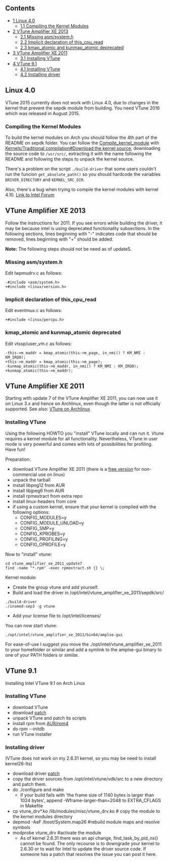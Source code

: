 ## Contents

*   [1 Linux 4.0](#Linux_4.0)
    *   [1.1 Compiling the Kernel Modules](#Compiling_the_Kernel_Modules)
*   [2 VTune Amplifier XE 2013](#VTune_Amplifier_XE_2013)
    *   [2.1 Missing asm/system.h](#Missing_asm.2Fsystem.h)
    *   [2.2 Implicit declaration of this_cpu_read](#Implicit_declaration_of_this_cpu_read)
    *   [2.3 kmap_atomic and kunmap_atomic deprecated](#kmap_atomic_and_kunmap_atomic_deprecated)
*   [3 VTune Amplifier XE 2011](#VTune_Amplifier_XE_2011)
    *   [3.1 Installing VTune](#Installing_VTune)
*   [4 VTune 9.1](#VTune_9.1)
    *   [4.1 Installing VTune](#Installing_VTune_2)
    *   [4.2 Installing driver](#Installing_driver)

## Linux 4.0

VTune 2015 currently does not work with Linux 4.0, due to changes in the kernel that prevent the sepdk module from building. You need VTune 2016 which was released in August 2015\.

### Compiling the Kernel Modules

To build the kernel modules on Arch you should follow the 4th part of the README on sepdk folder. You can follow the [Compile_kernel_module](/index.php/Compile_kernel_module "Compile kernel module") with [Kernels/Traditional compilation#Download the kernel source](/index.php/Kernels/Traditional_compilation#Download_the_kernel_source "Kernels/Traditional compilation"), downloading the source code to `/usr/src/`, extracting it with the name following the README and following the steps to unpack the kernel source.

There's a problem on the script `./build-driver` that some users couldn't run the funcion `get_absolute_path()` so you should hardcode the variables `DRIVER_DIRECTORY` and `KERNEL_SRC_DIR`.

Also, there's a bug when trying to compile the kernel modules with kernel 4.10\. [Link to Intel Forum](https://software.intel.com/en-us/forums/intel-vtune-amplifier-xe/topic/722656)

## VTune Amplifier XE 2013

Follow the instructions for 2011\. If you see errors while building the driver, it may be because intel is using deprecated functionality subsections. In the following sections, lines beginning with "-" indicates code that should be removed, lines beginning with "+" should be added.

**Note:** The following steps should not be need as of update5.

### Missing asm/system.h

Edit lwpmudrv.c as follows:

```
-#include <asm/system.h>
+#include <linux/version.h>

```

### Implicit declaration of this_cpu_read

Edit eventmux.c as follows:

```
+#include <linux/percpu.h>

```

### kmap_atomic and kunmap_atomic deprecated

Edit vtssp/user_vm.c as follows:

```
-this->m_maddr = kmap_atomic(this->m_page, in_nmi() ? KM_NMI : KM_IRQ0);
+this->m_maddr = kmap_atomic(this->m_page);
-kunmap_atomic(this->m_maddr, in_nmi() ? KM_NMI : KM_IRQ0);
+kunmap_atomic(this->m_maddr);

```

## VTune Amplifier XE 2011

Starting with update 7 of the VTune Amplifier XE 2011, you can now use it on Linux 3.x and hence on Archlinux, even though the latter is not officially supported. See also: [VTune on Archlinux](http://software.intel.com/en-us/forums/showthread.php?t=102037&p=1#171754)

### Installing VTune

Using the following HOWTO you "install" VTune locally and can run it. Vtune requires a kernel module for all functionality. Nevertheless, VTune in user mode is very powerful and comes with lots of possibilities for profiling. Have fun!

Preparation:

*   download VTune Amplifier XE 2011 (there is a [free version](https://software.intel.com/en-us/qualify-for-free-software) for non-commercial use on linux)
*   unpack the tarball
*   install libpng12 from AUR
*   install libjpeg6 from AUR
*   install rpmextract from extra repo
*   install linux-headers from core
*   if using a custom kernel, ensure that your kernel is compiled with the following options:
    *   CONFIG_MODULES=y
    *   CONFIG_MODULE_UNLOAD=y
    *   CONFIG_SMP=y
    *   CONFIG_KPROBES=y
    *   CONFIG_PROFILING=y
    *   CONFIG_OPROFILE=y

Now to "install" vtune:

```
cd vtune_amplifier_xe_2011_update7
find -name "*.rpm" -exec rpmextract.sh {} \;

```

Kernel module:

*   Create the group vtune and add yourself.
*   Build and load the driver in /opt/intel/vtune_amplifier_xe_2011/sepdk/src/

```
./build-driver
./insmod-sep3 -g vtune

```

*   Add your license file to /opt/intel/licenses/

You can now start vtune:

```
./opt/intel/vtune_amplifier_xe_2011/bin64/amplxe-gui

```

For ease-of-use I suggest you move the ./opt/intel/vtune_amplifier_xe_2011 to your homefolder or similar and add a symlink to the amplxe-gui binary to one of your PATH folders or similar.

## VTune 9.1

Installing Intel VTune 9.1 on Arch Linux

### Installing VTune

*   download VTune
*   download [patch](http://archlinux-stuff.googlecode.com/files/vtune-linux-9.1-arch.patch.gz)
*   unpack VTune and patch its scripts
*   install rpm from [AUR/rpm4](https://aur.archlinux.org/packages.php?ID=24605)
*   do rpm --initdb
*   run VTune installer

### Installing driver

(VTune does not work on my 2.6.31 kernel, so you may be need to install kernel26-lts)

*   download driver [patch](http://archlinux-stuff.googlecode.com/files/vtune-linux-9.1-driver.patch.gz)
*   copy the driver sources from /opt/intel/vtune/vdk/src to a new directory and patch them.
*   do ./configure and make
    *   if your build fails with 'the frame size of 1140 bytes is larger than 1024 bytes', append -Wframe-larger-than=2048 to EXTRA_CFLAGS in Makefile
*   cp vtune_drv*.ko /lib/modules/misc/vtune_drv.ko # copy the module to the kernel modules directory
*   depmod -AeF /boot/System.map26 #rebuild module maps and resolve symbols
*   modprobe vtune_drv #activate the module
    *   As of kernel 2.6.31 there was an api change, find_task_by_pid_ns() cannot be found. The only recourse is to downgrade your kernel to 2.6.30 or to wait for Intel to update the driver source code. If someone has a patch that resolves the issue you can post it here.